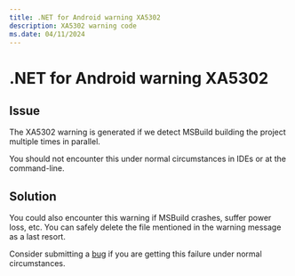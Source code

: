 ```yaml
---
title: .NET for Android warning XA5302
description: XA5302 warning code
ms.date: 04/11/2024
---
```

# .NET for Android warning XA5302

## Issue

The XA5302 warning is generated if we detect MSBuild building the
project multiple times in parallel.

You should not encounter this under normal circumstances in IDEs or at
the command-line.

## Solution

You could also encounter this warning if MSBuild crashes, suffer power
loss, etc. You can safely delete the file mentioned in the warning
message as a last resort.

Consider submitting a [bug][bug] if you are getting this failure under
normal circumstances.

[bug]: https://github.com/xamarin/xamarin-android/wiki/Submitting-Bugs,-Feature-Requests,-and-Pull-Requests
